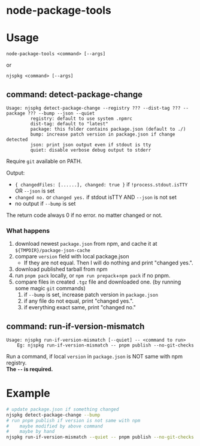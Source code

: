 # node-package-tools

# Usage

```
node-package-tools <command> [--args]
```

or

```
njspkg <command> [--args]
```

## command: detect-package-change

```
Usage: njspkg detect-package-change --registry ??? --dist-tag ??? --package ??? --bump --json --quiet
         registry: default to use system .npmrc
         dist-tag: default to "latest"
         package: this folder contains package.json (default to ./)
         bump: increase patch version in package.json if change detected
		 json: print json output even if stdout is tty
		 quiet: disable verbose debug output to stderr
```

Require `git` available on PATH.

Output:

-   `{ changedFiles: [......], changed: true }` if `!process.stdout.isTTY` OR `--json` is set
-   `changed no.` or `changed yes.` if stdout isTTY AND `--json` is not set
-   no output if `--bump` is set

The return code always 0 if no error. no matter changed or not.

### What happens

1. download newest `package.json` from npm, and cache it at `${TMPDIR}/package-json-cache`
1. compare `version` field with local package.json
    - If they are not equal. Then I will do nothing and print "changed yes.".
1. download published tarball from npm
1. run `pnpm pack` locally, or `npm run prepack`+`npm pack` if no pnpm.
1. compare files in created `.tgz` file and downloaded one. (by running some magic `git` commands)
    1. if `--bump` is set, increase patch version in `package.json`
    2. if any file do not equal, print "changed yes.".
    3. if everything exact same, print "changed no."

## command: run-if-version-mismatch

```
Usage: njspkg run-if-version-mismatch [--quiet] -- <command to run>
	Eg: njspkg run-if-version-mismatch -- pnpm publish --no-git-checks
```

Run a command, if local `version` in `package.json` is NOT same with npm registry.  
**The `--` is required.**

# Example

```bash
# update package.json if something changed
njspkg detect-package-change --bump
# run pnpm publish if version is not same with npm
#    maybe modified by above command
#    maybe by hand
njspkg run-if-version-mismatch --quiet -- pnpm publish --no-git-checks
```
